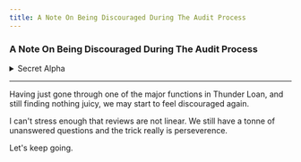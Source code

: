 ```yaml
---
title: A Note On Being Discouraged During The Audit Process
---
```


### A Note On Being Discouraged During The Audit Process

<details>
<summary>Secret Alpha</summary>

### **_SECURITY REVIEWS ARE NOT LINEAR!!!_**

</details>

---

Having just gone through one of the major functions in Thunder Loan, and still finding nothing juicy, we may start to feel discouraged again.

I can't stress enough that reviews are not linear. We still have a tonne of unanswered questions and the trick really is perseverence.

Let's keep going.

